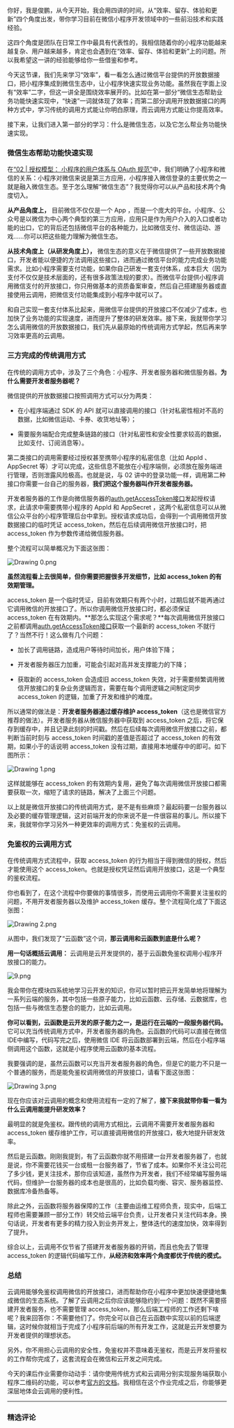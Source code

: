 <p data-nodeid="80471" class="">你好，我是俊鹏，从今天开始，我会用四讲的时间，从“效率、留存、体验和更新”四个角度出发，带你学习目前在微信小程序开发领域中的一些前沿技术和实践经验。</p>
<p data-nodeid="80472">这四个角度是团队在日常工作中最具有代表性的，我相信随着你的小程序功能越来越复杂、用户越来越多，肯定也会遇到在“效率、留存、体验和更新”上的问题。所以我希望这一讲的经验能够给你一些借鉴和参考。</p>
<p data-nodeid="80473">今天这节课，我们先来学习“效率”，看一看怎么通过微信平台提供的开放数据接口，把小程序集成到微信生态中，让小程序快速实现业务功能。虽然我在字面上没有“效率”二字，但这一讲全是围绕效率展开的。比如在第一部分“微信生态帮助业务功能快速实现中，“快速”一词就体现了效率；而第二部分调用开放数据接口的两种方式中，学习传统的调用方式能让你明白原理，而云调用方式能让你提高效率。</p>
<p data-nodeid="80474">接下来，让我们进入第一部分的学习：什么是微信生态，以及它怎么帮业务功能快速实现。</p>
<h3 data-nodeid="80475">微信生态帮助功能快速实现</h3>
<p data-nodeid="80476">在<a href="https://kaiwu.lagou.com/course/courseInfo.htm?courseId=526#/detail/pc?id=5095" data-nodeid="80534">“02 | 授权模型： 小程序的用户体系与 OAuth 规范”</a>中，我们明确了小程序和微信的关系：小程序对微信来说是第三方应用，小程序接入微信登录的主要优势之一就是融入微信生态。至于怎么理解“微信生态”？我觉得你可以从产品和技术两个角度切入。</p>
<p data-nodeid="80477"><strong data-nodeid="80540">从产品角度上，</strong> 目前微信不仅仅是一个 App ，而是一个庞大的平台。小程序、公众号是以微信为中心两个典型的第三方应用，应用只是作为用户介入的入口或者功能的出口，它的背后还包括微信平台的各种能力，比如微信支付、微信运动、游戏……你可以把这些能力理解为微信生态。</p>
<p data-nodeid="80478"><strong data-nodeid="80545">从技术角度上（从研发角度上），</strong> 微信生态的意义在于微信提供了一些开放数据接口，开发者能以便捷的方法调用这些接口，进而通过微信平台的能力完成业务功能需求。比如小程序需要支付功能，如果你自己研发一套支付体系，成本巨大（因为支付不仅仅是技术层面的，还有很多政策法规的要求）。而微信平台提供小程序调用微信支付的开放接口，你只用做基本的资质备案审查，然后自己搭建服务器或直接使用云调用，把微信支付功能集成到小程序中就可以了。</p>
<p data-nodeid="80479">和自己实现一套支付体系比起来，用微信平台提供的开放接口不仅减少了成本，也加快了业务功能的实现速度，进而提升了整体的研发效率。接下来，我就带你学习怎么调用微信的开放数据接口，我们先从最原始的传统调用方式学起，然后再来学习效率更高的云调用。</p>
<h3 data-nodeid="80480">三方完成的传统调用方式</h3>
<p data-nodeid="80481">在传统的调用方式中，涉及了三个角色：小程序、开发者服务器和微信服务器。<strong data-nodeid="80552">为什么需要开发者服务器呢？</strong></p>
<p data-nodeid="80482">微信提供的开放数据接口按照调用方式可以分为两类：</p>
<ul data-nodeid="80483">
<li data-nodeid="80484">
<p data-nodeid="80485">在小程序端通过 SDK 的 API 就可以直接调用的接口（针对私密性相对不高的数据，比如微信运动、卡券、收货地址等）；</p>
</li>
<li data-nodeid="80486">
<p data-nodeid="80487">需要服务端配合完成整条链路的接口（针对私密性和安全性要求较高的数据，比如支付、订阅消息等）。</p>
</li>
</ul>
<p data-nodeid="80488">第二类接口的调用需要经过授权甚至携带小程序的私密信息（比如 AppId 、AppSecret 等）才可以完成，这些信息不能放在小程序端侧，必须放在服务端进行管理，否则泄露风险极高。也就是说，与 02 讲中的登录功能一样，调用第二种接口你需要一台自己的服务器，<strong data-nodeid="80560">我们把这个服务器叫作开发者服务器。</strong></p>
<p data-nodeid="80489">开发者服务器的工作是向微信服务器的<a href="https://developers.weixin.qq.com/miniprogram/dev/api-backend/open-api/access-token/auth.getAccessToken.html" data-nodeid="80564">auth.getAccessToken接口</a>发起授权请求，此请求中需要携带小程序的 AppId 和 AppSecret ，这两个私密信息可以从微信公众平台的小程序管理后台中拿到。授权请求成功后，会得到一个调用微信开放数据接口的临时凭证 access_token，然后在后续调用微信开放接口时，把 access_token 作为参数传递给微信服务器。</p>
<p data-nodeid="80490">整个流程可以简单概况为下面这张图：</p>
<p data-nodeid="80491"><img src="https://s0.lgstatic.com/i/image/M00/71/10/Ciqc1F-86tSAdW1nAABQ11fRork280.png" alt="Drawing 0.png" data-nodeid="80573"></p>
<p data-nodeid="80492"><strong data-nodeid="80579">虽然流程看上去很简单，但你需要把握很多开发细节，比如 access_token 的有效期管理。</strong></p>
<p data-nodeid="80493">access_token 是一个临时凭证，目前有效期只有两个小时，过期后就不能再通过它调用微信的开放接口了。所以你调用微信开放接口时，都必须保证 access_token 在有效期内。**那怎么实现这个需求呢？**每次调用微信开放接口之前都调用<a href="https://developers.weixin.qq.com/miniprogram/dev/api-backend/open-api/access-token/auth.getAccessToken.html" data-nodeid="80593">auth.getAccessToken接口</a>获取一个最新的 access_token 不就行了？当然不行！这么做有几个问题：</p>
<ul data-nodeid="80494">
<li data-nodeid="80495">
<p data-nodeid="80496">加长了调用链路，造成用户等待时间加长，用户体验下降；</p>
</li>
<li data-nodeid="80497">
<p data-nodeid="80498">开发者服务器压力加重，可能会引起对高并发支撑能力的下降；</p>
</li>
<li data-nodeid="80499">
<p data-nodeid="80500">获取新的 access_token 会造成旧 access_token 失效，对于需要频繁调用微信开放接口的复杂业务逻辑而言，需要在每个调用逻辑之间制定同步 access_token 的逻辑，加重了开发和维护的难度。</p>
</li>
</ul>
<p data-nodeid="80501">所以通常的做法是：<strong data-nodeid="80621">开发者服务器通过缓存维护 access_token</strong>（这也是微信官方推荐的做法）。开发者服务器从微信服务器中获取到 access_token 之后，将它保存到缓存中，并且记录此刻的时间戳。然后在后续每次调用微信开放接口之前，都判断当前时刻与 access_token 时间戳的差值是否超过了 access_token 的有效期，如果小于的话说明 access_token 没有过期，直接用本地缓存中的即可。如下图所示：</p>
<p data-nodeid="80502"><img src="https://s0.lgstatic.com/i/image/M00/71/1C/CgqCHl-86uGAVPLKAACC7hhOFL8438.png" alt="Drawing 1.png" data-nodeid="80624"></p>
<p data-nodeid="80503">这样就能够在 access_token 的有效期内复用，避免了每次调用微信开放接口都需要获取一次，缩短了请求的链路，解决了上面三个问题。</p>
<p data-nodeid="80504">以上就是微信开放接口的传统调用方式，是不是有些麻烦？最起码要一台服务器以及必要的缓存管理逻辑，这对前端开发的你来说不是一件很容易的事儿。所以接下来，我就带你学习另外一种更效率的调用方式：免鉴权的云调用。</p>
<h3 data-nodeid="80505">免鉴权的云调用方式</h3>
<p data-nodeid="80506">在传统调用方式流程中，获取 access_token 的行为相当于得到微信的授权，然后才能使用这个 access_token。也就是授权凭证然后调用开放接口，这是一个典型的鉴权流程。</p>
<p data-nodeid="80507">你也看到了，在这个流程中你要做的事情很多，而使用云调用你不需要关注鉴权的问题，不用开发者服务器以及维护 access_token 缓存。整个流程简化成了下面这张图：</p>
<p data-nodeid="80508"><img src="https://s0.lgstatic.com/i/image/M00/71/10/Ciqc1F-86uiAY4kxAAAf7K9QlVo322.png" alt="Drawing 2.png" data-nodeid="80640"></p>
<p data-nodeid="80509">从图中，我们发现了“云函数”这个词，<strong data-nodeid="80645">那云调用和云函数到底是什么呢？</strong></p>
<p data-nodeid="81134"><strong data-nodeid="81140">用一句话概括云调用：</strong> 云调用是云开发提供的，基于云函数免鉴权调用小程序开放接口的能力。</p>
<p data-nodeid="81135" class="te-preview-highlight"><img src="https://s0.lgstatic.com/i/image/M00/80/29/Ciqc1F_QgmKAc3gJAAB5cidAM5U409.png" alt="9.png" data-nodeid="81143"></p>



<p data-nodeid="80511">我会带你在模块四系统地学习云开发的知识，你可以暂时把云开发简单地将理解为一系列云端的服务，其中包括一些原子能力，比如云函数、云存储、云数据库，也包括一些与微信生态整合的能力，比如云调用。</p>
<p data-nodeid="80512"><strong data-nodeid="80656">你可以看到，云函数是云开发的原子能力之一，是运行在云端的一段服务器代码。</strong> 它可以充当传统调用方式中，开发者服务器的角色。云函数的代码可以直接在微信IDE中编写，代码写完之后，使用微信 IDE 将云函数部署到云端，然后在小程序端侧调用这个函数，这就是小程序使用云函数的基本流程。</p>
<p data-nodeid="80513">我要强调的是，虽然云函数可以充当开发者服务器的角色，但是它的能力不只是一个普通的服务，而是能免鉴权调用微信的开放接口，请看下面这张图：</p>
<p data-nodeid="80514"><img src="https://s0.lgstatic.com/i/image/M00/71/1C/CgqCHl-860SAQIS_AABAYsgou5Q665.png" alt="Drawing 3.png" data-nodeid="80660"></p>
<p data-nodeid="80515">现在你应该对云调用的概念和使用流程有一定的了解了，<strong data-nodeid="80665">接下来我就带你看一看为什么云调用能提升研发效率？</strong></p>
<p data-nodeid="80516">最明显的就是免鉴权。跟传统的调用方式相比，云调用不需要开发者服务器和 access_token 缓存维护工作，可以直接调用微信的开放接口，极大地提升研发效率。</p>
<p data-nodeid="80517">然后是云函数。刚刚我提到，有了云函数你就不用搭建一台开发者服务器了，也就是说，你不需要花钱买一台或租一台服务器了，节省了成本。如果你不关注公司花了多少钱，更关注技术，那你应该知道，虽然作为开发者，我们不经常编写服务端代码，但维护一台服务器的成本也是很高的，比如负载均衡、容灾、服务器监控、数据库冷备热备等。</p>
<p data-nodeid="80518">除此之外，云函数将服务器保障的工作（主要由运维工程师负责，现实中，后端工程师也需要兼顾一部分工作）转交给云端平台负责，让开发者只关注代码本身。换句话说，开发者有更多的精力投入到业务开发上，整体迭代的速度加快，效率得到了提升。</p>
<p data-nodeid="80519">综合以上，云调用不仅节省了搭建开发者服务器的开销，而且也免去了管理 access_token 的逻辑代码编写工作，<strong data-nodeid="80677">从经济和效率两个角度都优于传统的模式。</strong></p>
<h3 data-nodeid="80520">总结</h3>
<p data-nodeid="80521">云调用能够免鉴权调用微信的开放接口，进而帮助你在小程序中更加快速便捷地集成微信的生态系统。了解了云调用之后你应该能够隐约到一个问题：既然不需要搭建开发者服务，也不需要管理 access_token，那么后端工程师的工作还剩下啥呢？我来回答你：不需要他们了。你完全可以自己在云函数中实现以前的后端逻辑，这时候你就相当于完成了小程序前后端的所有开发工作，这就是云开发想要为开发者提供的理想状态。</p>
<p data-nodeid="80522">另外，你不用担心云调用的安全性，免鉴权并不意味着无鉴权，而是云开发将鉴权的工作帮你完成了，这套流程会在微信和云开发之间完成。</p>
<p data-nodeid="80523" class="">今天的课后作业需要你动动手：请你使用传统方式和云调用分别实现服务端获取小程序二维码的功能，可以参考<a href="https://developers.weixin.qq.com/miniprogram/dev/api-backend/open-api/qr-code/wxacode.createQRCode.html" data-nodeid="80686">官方的文档</a>。我相信在这个作业完成之后，你能够更深层地体会云调用的便利性。</p>

---

### 精选评论



